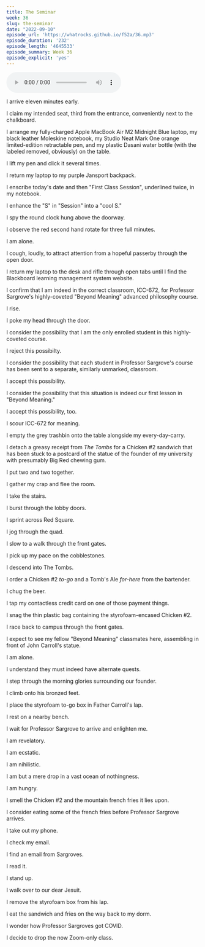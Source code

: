 ```yaml
---
title: The Seminar
week: 36
slug: the-seminar
date: "2022-09-10"
episode_url: 'https://whatrocks.github.io/f52a/36.mp3'
episode_duration: '232'
episode_length: '4645533'
episode_summary: Week 36
episode_explicit: 'yes'
---
```


<audio controls="controls">
  <source type="audio/mp3" src="https://whatrocks.github.io/f52a/36.mp3"></source>
</audio>

I arrive eleven minutes early.

I claim my intended seat, third from the entrance, conveniently next to the chalkboard.

I arrange my fully-charged Apple MacBook Air M2 Midnight Blue laptop, my black leather Moleskine notebook, my Studio Neat Mark One orange limited-edition retractable pen, and my plastic Dasani water bottle (with the labeled removed, obviously) on the table.

I lift my pen and click it several times.

I return my laptop to my purple Jansport backpack.

I enscribe today's date and then "First Class Session", underlined twice, in my notebook.

I enhance the "S" in "Session" into a "cool S."

I spy the round clock hung above the doorway.

I observe the red second hand rotate for three full minutes.

I am alone.

I cough, loudly, to attract attention from a hopeful passerby through the open door.

I return my laptop to the desk and rifle through open tabs until I find the Blackboard learning management system website.

I confirm that I am indeed in the correct classroom, ICC-672, for Professor Sargrove's highly-coveted "Beyond Meaning" advanced philosophy course.

I rise.

I poke my head through the door.

I consider the possibility that I am the only enrolled student in this highly-coveted course.

I reject this possibilty.

I consider the possibility that each student in Professor Sargrove's course has been sent to a separate, similarly unmarked, classroom.

I accept this possibility.

I consider the possibility that this situation is indeed our first lesson in "Beyond Meaning."

I accept this possibility, too.

I scour ICC-672 for meaning.

I empty the grey trashbin onto the table alongside my every-day-carry.

I detach a greasy receipt from *The Tombs* for a Chicken #2 sandwich that has been stuck to a postcard of the statue of the founder of my university with presumably Big Red chewing gum.

I put two and two together.

I gather my crap and flee the room.

I take the stairs.

I burst through the lobby doors.

I sprint across Red Square.

I jog through the quad.

I slow to a walk through the front gates.

I pick up my pace on the cobblestones.

I descend into The Tombs. 

I order a Chicken #2 *to-go* and a Tomb's Ale *for-here* from the bartender.

I chug the beer.

I tap my contactless credit card on one of those payment things.

I snag the thin plastic bag containing the styrofoam-encased Chicken #2.

I race back to campus through the front gates.

I expect to see my fellow "Beyond Meaning" classmates here, assembling in front of John Carroll's statue.

I am alone.

I understand they must indeed have alternate quests.

I step through the morning glories surrounding our founder.

I climb onto his bronzed feet.

I place the styrofoam to-go box in Father Carroll's lap.

I rest on a nearby bench.

I wait for Professor Sargrove to arrive and enlighten me.

I am revelatory.

I am ecstatic.

I am nihilistic.

I am but a mere drop in a vast ocean of nothingness.

I am hungry.

I smell the Chicken #2 and the mountain french fries it lies upon.

I consider eating some of the french fries before Professor Sargrove arrives.

I take out my phone.

I check my email.

I find an email from Sargroves.

I read it.

I stand up.

I walk over to our dear Jesuit.

I remove the styrofoam box from his lap.

I eat the sandwich and fries on the way back to my dorm.

I wonder how Professor Sargroves got COVID.

I decide to drop the now Zoom-only class.